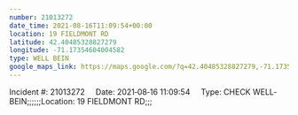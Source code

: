 ```yaml
---
number: 21013272
date_time: 2021-08-16T11:09:54+00:00
location: 19 FIELDMONT RD
latitude: 42.40485328827279
longitude: -71.17354604004582
type: WELL BEIN
google_maps_link: https://maps.google.com/?q=42.40485328827279,-71.17354604004582
---
```


Incident #: 21013272     Date: 2021‐08‐16 11:09:54     Type: CHECK WELL‐BEIN;;;;;;Location: 19 FIELDMONT RD;;;
